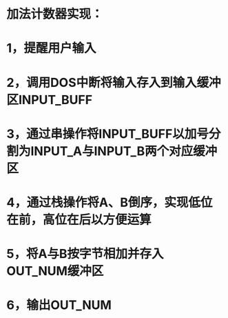 # 加法计数器实现：
# 1，提醒用户输入
# 2，调用DOS中断将输入存入到输入缓冲区INPUT_BUFF
# 3，通过串操作将INPUT_BUFF以加号分割为INPUT_A与INPUT_B两个对应缓冲区
# 4，通过栈操作将A、B倒序，实现低位在前，高位在后以方便运算
# 5，将A与B按字节相加并存入OUT_NUM缓冲区
# 6，输出OUT_NUM
